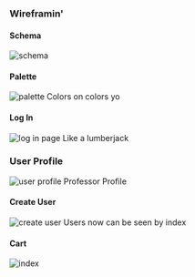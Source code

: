 ### Wireframin'
#### Schema
![schema](https://content.screencast.com/users/dionew1/folders/Jing/media/9fe2493a-c952-4179-ae3e-ffeeebe9cc80/00000063.png)
#### Palette
![palette](http://g.recordit.co/Vs3VezqItS.gif)
Colors on colors yo
#### Log In
![log in page](http://g.recordit.co/maALdkuAtt.gif)
Like a lumberjack
### User Profile
![user profile](http://g.recordit.co/gZHJedkQpg.gif)
Professor Profile
#### Create User
![create user](http://g.recordit.co/gMVQ5COCtG.gif)
Users now can be seen by index
#### Cart
![index](http://g.recordit.co/YqznDMGdhY.gif)

